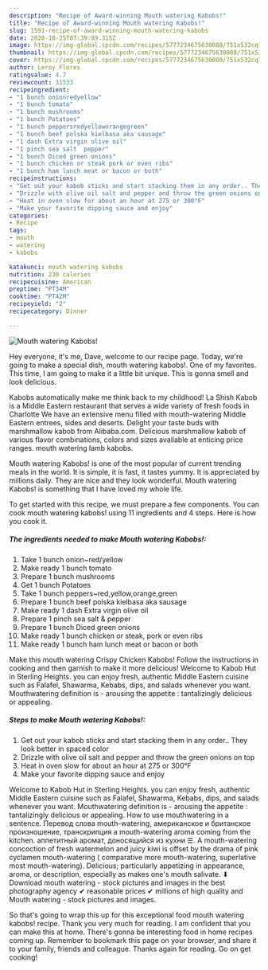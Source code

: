 ```yaml
---
description: "Recipe of Award-winning Mouth watering Kabobs!"
title: "Recipe of Award-winning Mouth watering Kabobs!"
slug: 1591-recipe-of-award-winning-mouth-watering-kabobs
date: 2020-10-25T07:39:09.315Z
image: https://img-global.cpcdn.com/recipes/5777234675630080/751x532cq70/mouth-watering-kabobs-recipe-main-photo.jpg
thumbnail: https://img-global.cpcdn.com/recipes/5777234675630080/751x532cq70/mouth-watering-kabobs-recipe-main-photo.jpg
cover: https://img-global.cpcdn.com/recipes/5777234675630080/751x532cq70/mouth-watering-kabobs-recipe-main-photo.jpg
author: Leroy Flores
ratingvalue: 4.7
reviewcount: 31533
recipeingredient:
- "1 bunch onionredyellow"
- "1 bunch tomato"
- "1 bunch mushrooms"
- "1 bunch Potatoes"
- "1 bunch peppersredyelloworangegreen"
- "1 bunch beef polska kielbasa aka sausage"
- "1 dash Extra virgin olive oil"
- "1 pinch sea salt  pepper"
- "1 bunch Diced green onions"
- "1 bunch chicken or steak pork or even ribs"
- "1 bunch ham lunch meat or bacon or both"
recipeinstructions:
- "Get out your kabob sticks and start stacking them in any order.. They look better in spaced color"
- "Drizzle with olive oil salt and pepper and throw the green onions on top"
- "Heat in oven slow for about an hour at 275 or 300°F"
- "Make your favorite dipping sauce and enjoy"
categories:
- Recipe
tags:
- mouth
- watering
- kabobs

katakunci: mouth watering kabobs 
nutrition: 230 calories
recipecuisine: American
preptime: "PT34M"
cooktime: "PT42M"
recipeyield: "2"
recipecategory: Dinner

---
```



![Mouth watering Kabobs!](https://img-global.cpcdn.com/recipes/5777234675630080/751x532cq70/mouth-watering-kabobs-recipe-main-photo.jpg)

Hey everyone, it's me, Dave, welcome to our recipe page. Today, we're going to make a special dish, mouth watering kabobs!. One of my favorites. This time, I am going to make it a little bit unique. This is gonna smell and look delicious.

Kabobs automatically make me think back to my childhood! La Shish Kabob is a Middle Eastern restaurant that serves a wide variety of fresh foods in Charlotte We have an extensive menu filled with mouth-watering Middle Eastern entrees, sides and deserts. Delight your taste buds with marshmallow kabob from Alibaba.com. Delicious marshmallow kabob of various flavor combinations, colors and sizes available at enticing price ranges. mouth watering lamb kabobs.

Mouth watering Kabobs! is one of the most popular of current trending meals in the world. It is simple, it is fast, it tastes yummy. It is appreciated by millions daily. They are nice and they look wonderful. Mouth watering Kabobs! is something that I have loved my whole life.


To get started with this recipe, we must prepare a few components. You can cook mouth watering kabobs! using 11 ingredients and 4 steps. Here is how you cook it.

<!--inarticleads1-->

##### The ingredients needed to make Mouth watering Kabobs!:

1. Take 1 bunch onion~red/yellow
1. Make ready 1 bunch tomato
1. Prepare 1 bunch mushrooms
1. Get 1 bunch Potatoes
1. Take 1 bunch peppers~red,yellow,orange,green
1. Prepare 1 bunch beef polska kielbasa aka sausage
1. Make ready 1 dash Extra virgin olive oil
1. Prepare 1 pinch sea salt &amp; pepper
1. Prepare 1 bunch Diced green onions
1. Make ready 1 bunch chicken or steak, pork or even ribs
1. Make ready 1 bunch ham lunch meat or bacon or both


Make this mouth watering Crispy Chicken Kabobs! Follow the instructions in cooking and then garnish to make it more delicious! Welcome to Kabob Hut in Sterling Heights. you can enjoy fresh, authentic Middle Eastern cuisine such as Falafel, Shawarma, Kebabs, dips, and salads whenever you want. Mouthwatering definition is - arousing the appetite : tantalizingly delicious or appealing. 

<!--inarticleads2-->

##### Steps to make Mouth watering Kabobs!:

1. Get out your kabob sticks and start stacking them in any order.. They look better in spaced color
1. Drizzle with olive oil salt and pepper and throw the green onions on top
1. Heat in oven slow for about an hour at 275 or 300°F
1. Make your favorite dipping sauce and enjoy


Welcome to Kabob Hut in Sterling Heights. you can enjoy fresh, authentic Middle Eastern cuisine such as Falafel, Shawarma, Kebabs, dips, and salads whenever you want. Mouthwatering definition is - arousing the appetite : tantalizingly delicious or appealing. How to use mouthwatering in a sentence. Перевод слова mouth-watering, американское и британское произношение, транскрипция a mouth-watering aroma coming from the kitchen. аппетитный аромат, доносящийся из кухни ☰. A mouth-watering concoction of fresh watermelon and juicy kiwi is offset by the drama of pink cyclamen mouth-watering ( comparative more mouth-watering, superlative most mouth-watering). Delicious; particularly appetizing in appearance, aroma, or description, especially as makes one&#39;s mouth salivate. ⬇ Download mouth watering - stock pictures and images in the best photography agency ✔ reasonable prices ✔ millions of high quality and Mouth watering - stock pictures and images. 

So that's going to wrap this up for this exceptional food mouth watering kabobs! recipe. Thank you very much for reading. I am confident that you can make this at home. There's gonna be interesting food in home recipes coming up. Remember to bookmark this page on your browser, and share it to your family, friends and colleague. Thanks again for reading. Go on get cooking!
